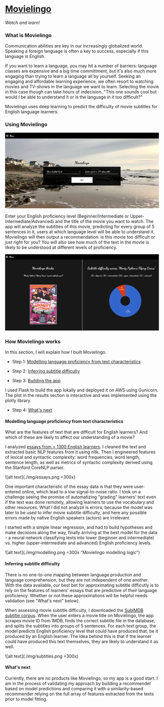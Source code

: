 # [Movielingo](http://datainsight.host/)

*Watch and learn!*

### What is Movielingo

Communication abilities are key in our increasingly globalized world. Speaking a foreign language is often a key to success, especially if this language is English.

If you want to learn a language, you may hit a number of barriers: language classes are expensive and a big time committment, but it's also much more engaging than trying to learn a language all by yourself. Seeking an engaging and affordable learning experience, we often resort to watching movies and TV-shows in the language we want to learn. Selecting the movie in this case though can take hours of indecision. "This one sounds cool but would I be able to understand it or is the language in it too difficult?"

Movielingo uses deep learning to predict the difficulty of movie subtitles for English language learners.

### Using Movielingo

![alt text](./img/movielingo_main.png)

Enter your English proficiency level (Beginner/Intermediate or Upper-Intermediate/Advanced) and the title of the movie you want to watch. The app will analyze the subtitles of this movie, predicting for every group of 5 sentences in it, users at which language level will be able to understand it. Movielingo will then output a recommendation: is this movie too difficult or just right for you? You will also see how much of the text in the movie is likely to be understood at different levels of proficiency.

![alt text](./img/movielingo_results.png)

### How Movielingo works

 In this section, I will explain how I built Movielingo.

* Step 1: [Modelling language proficiency from text characteristics](#modelling-language-proficiency-from-text-characteristics)

* Step 2: [Inferring subtitle difficulty](#inferring-subtitle-difficulty)

* Step 3: [Building the app](#building-the-app)

I used Flask to build the app lokally and deployed it on AWS using Gunicorn. The plot in the results section is interactive and was implemented using the plotly library.

* Step 4: [What's next](#whats-next)

#### Modelling language proficiency from text characteristics

What are the features of text that are difficult for English learners? And which of these are likely to affect our understanding of a movie?

I analyzed [essays from > 1300 English learners](http://koreanlearnercorpusblog.blogspot.com/p/corpus.html). I cleaned the text and extracted basic NLP features from it using nltk. Then I engineered features of lexical and syntactic complexity: word frequencies, word length, sentence length, as well as metrics of syntactic complexity derived using the Stanford CoreNLP parser.

![alt text](./img/essays.png =300x)

One important characteristic of the essay data is that they were user-entered online, which lead to a low signal-to-noise ratio. I took on a challenge seeing the promise of automatizing "grading" learners' text even if the text was done remotely, allowing learners to use the vocabulary and other resources. What I did not analyze is errors, because the model was later to be used to infer movie subtitle difficulty, and here any possible errors made by native English speakers (actors) are irrelevant.

I started with a simple linear regression, and had to build hypotheses and make decisions along the way, finally arriving at the best model for the data - a neural network classifying texts into lower (beginner and intermediate) vs. higher (upper-intermediate and advanced) English proficiency levels.

![alt text](./img/modelling.png =300x "Movielingo modelling logic")

#### Inferring subtitle difficulty

There is no one-to-one mapping between language production and language comprehension, but they are not independent of one another. With the data available, our best bet for approximating subtitle difficutly is to rely on the features of learners' essays that are predictive of their language proficiency. Whether or not these approximations will be helpful needs validation (see "What's next" below).

When assessing movie subtitle difficulty, I downloaded the [SubIMDB subtitle corpus](http://ghpaetzold.github.io/subimdb/). When the user enters a movie title on Movielingo, the app scrapes movie ID from IMDB, finds the correct subtitle file in the database, and splits the subtitles into groups of 5 sentences. For each text group, the model predicts English proficiency level that could have produced that, be it produced by an English learner. The idea behind this is that if the learner could have produced this text themselves, they are likely to understand it as well.

![alt text](./img/subtitles.png =300x)

#### What's next

Currently, there are no products like Movielingo, so my app is a good start. I am in the process of validating my approach by building a recommender based on model predictions and comparing it with a similarity-based recommender relying on the full array of features extracted from the texts prior to model fitting.
